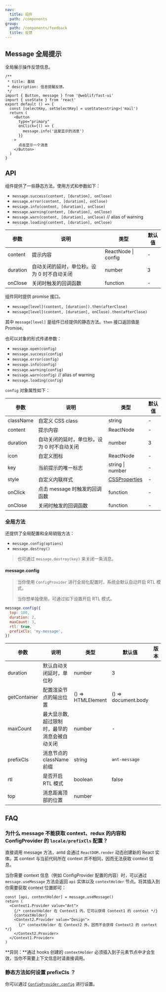 ```yaml
---
nav:
  title: 组件
  path: /components
group:
  path: /components/feedback
  title: 反馈
---
```


## Message 全局提示

全局展示操作反馈信息。

```tsx
/**
 * title: 基础
 * description: 信息提醒反馈。
 */
import { Button, message } from '@weblif/fast-ui'
import { useState } from 'react'
export default () => {
  const [selectKey, setSelectKey] = useState<string>('mail')
  return (
    <Button
      type="primary"
      onClick={() => {
        message.info('这是显示的消息')
      }}
    >
      点击显示一个消息
    </Button>
  )
}
```

## API

组件提供了一些静态方法，使用方式和参数如下：

- `message.success(content, [duration], onClose)`
- `message.error(content, [duration], onClose)`
- `message.info(content, [duration], onClose)`
- `message.warning(content, [duration], onClose)`
- `message.warn(content, [duration], onClose)` // alias of warning
- `message.loading(content, [duration], onClose)`

| 参数     | 说明                                        | 类型                | 默认值 |
| -------- | ------------------------------------------- | ------------------- | ------ |
| content  | 提示内容                                    | ReactNode \| config | -      |
| duration | 自动关闭的延时，单位秒。设为 0 时不自动关闭 | number              | 3      |
| onClose  | 关闭时触发的回调函数                        | function            | -      |

组件同时提供 promise 接口。

- `message[level](content, [duration]).then(afterClose)`
- `message[level](content, [duration], onClose).then(afterClose)`

其中 `message[level]` 是组件已经提供的静态方法。`then` 接口返回值是 Promise。

也可以对象的形式传递参数：

- `message.open(config)`
- `message.success(config)`
- `message.error(config)`
- `message.info(config)`
- `message.warning(config)`
- `message.warn(config)` // alias of warning
- `message.loading(config)`

`config` 对象属性如下：

| 参数      | 说明                                        | 类型                                                                                                                                          | 默认值 |
| --------- | ------------------------------------------- | --------------------------------------------------------------------------------------------------------------------------------------------- | ------ |
| className | 自定义 CSS class                            | string                                                                                                                                        | -      |
| content   | 提示内容                                    | ReactNode                                                                                                                                     | -      |
| duration  | 自动关闭的延时，单位秒。设为 0 时不自动关闭 | number                                                                                                                                        | 3      |
| icon      | 自定义图标                                  | ReactNode                                                                                                                                     | -      |
| key       | 当前提示的唯一标志                          | string \| number                                                                                                                              | -      |
| style     | 自定义内联样式                              | [CSSProperties](https://github.com/DefinitelyTyped/DefinitelyTyped/blob/e434515761b36830c3e58a970abf5186f005adac/types/react/index.d.ts#L794) | -      |
| onClick   | 点击 message 时触发的回调函数               | function                                                                                                                                      | -      |
| onClose   | 关闭时触发的回调函数                        | function                                                                                                                                      | -      |

### 全局方法

还提供了全局配置和全局销毁方法：

- `message.config(options)`
- `message.destroy()`

> 也可通过 `message.destroy(key)` 来关闭一条消息。

#### message.config

> 当你使用 `ConfigProvider` 进行全局化配置时，系统会默认自动开启 RTL 模式。
>
> 当你想单独使用，可通过如下设置开启 RTL 模式。

```js | pure
message.config({
  top: 100,
  duration: 2,
  maxCount: 3,
  rtl: true,
  prefixCls: 'my-message',
})
```

| 参数         | 说明                                           | 类型              | 默认值              | 版本 |
| ------------ | ---------------------------------------------- | ----------------- | ------------------- | ---- |
| duration     | 默认自动关闭延时，单位秒                       | number            | 3                   |      |
| getContainer | 配置渲染节点的输出位置                         | () => HTMLElement | () => document.body |      |
| maxCount     | 最大显示数, 超过限制时，最早的消息会被自动关闭 | number            | -                   |      |
| prefixCls    | 消息节点的 className 前缀                      | string            | `ant-message`       |      |
| rtl          | 是否开启 RTL 模式                              | boolean           | false               |      |
| top          | 消息距离顶部的位置                             | number            |                     |      |

## FAQ

### 为什么 message 不能获取 context、redux 的内容和 ConfigProvider 的 `locale/prefixCls` 配置？

直接调用 message 方法，antd 会通过 `ReactDOM.render` 动态创建新的 React 实体。其 context 与当前代码所在 context 并不相同，因而无法获取 context 信息。

当你需要 context 信息（例如 ConfigProvider 配置的内容）时，可以通过 `message.useMessage` 方法会返回 `api` 实体以及 `contextHolder` 节点。将其插入到你需要获取 context 位置即可：

```tsx | pure
const [api, contextHolder] = message.useMessage()
return (
  <Context1.Provider value="Ant">
    {/* contextHolder 在 Context1 内，它可以获得 Context1 的 context */}
    {contextHolder}
    <Context2.Provider value="Design">
      {/* contextHolder 在 Context2 外，因而不会获得 Context2 的 context */}
    </Context2.Provider>
  </Context1.Provider>
)
```

**异同：**通过 hooks 创建的 `contextHolder` 必须插入到子元素节点中才会生效，当你不需要上下文信息时请直接调用。

### 静态方法如何设置 prefixCls ？

你可以通过 [`ConfigProvider.config`](</components/config-provider/#ConfigProvider.config()-4.13.0+>) 进行设置。
